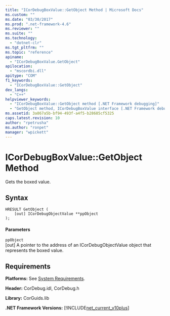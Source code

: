 ```yaml
---
title: "ICorDebugBoxValue::GetObject Method | Microsoft Docs"
ms.custom: ""
ms.date: "03/30/2017"
ms.prod: ".net-framework-4.6"
ms.reviewer: ""
ms.suite: ""
ms.technology: 
  - "dotnet-clr"
ms.tgt_pltfrm: ""
ms.topic: "reference"
apiname: 
  - "ICorDebugBoxValue.GetObject"
apilocation: 
  - "mscordbi.dll"
apitype: "COM"
f1_keywords: 
  - "ICorDebugBoxValue::GetObject"
dev_langs: 
  - "C++"
helpviewer_keywords: 
  - "ICorDebugBoxValue::GetObject method [.NET Framework debugging]"
  - "GetObject method, ICorDebugBoxValue interface [.NET Framework debugging]"
ms.assetid: 3a867a5b-bf94-493f-a4f5-b28685cf5325
caps.latest.revision: 10
author: "rpetrusha"
ms.author: "ronpet"
manager: "wpickett"
---
```

# ICorDebugBoxValue::GetObject Method
Gets the boxed value.  
  
## Syntax  
  
```  
HRESULT GetObject (  
    [out] ICorDebugObjectValue **ppObject  
);  
```  
  
#### Parameters  
 `ppObject`  
 [out] A pointer to the address of an ICorDebugObjectValue object that represents the boxed value.  
  
## Requirements  
 **Platforms:** See [System Requirements](../../../../docs/framework/getting-started/system-requirements.md).  
  
 **Header:** CorDebug.idl, CorDebug.h  
  
 **Library:** CorGuids.lib  
  
 **.NET Framework Versions:** [!INCLUDE[net_current_v10plus](../../../../includes/net-current-v10plus-md.md)]